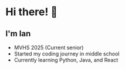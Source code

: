 # Hi there! 👋

## I'm Ian
- MVHS 2025 (Current senior)
- Started my coding journey in middle school 
- Currently learning Python, Java, and React
